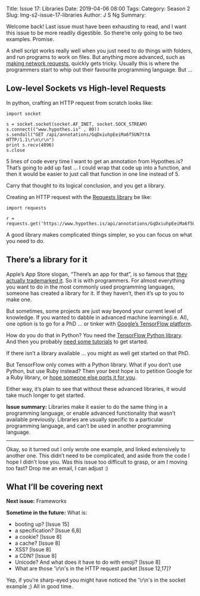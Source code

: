 Title: Issue 17: Libraries
Date: 2019-04-06 08:00
Tags: 
Category: Season 2
Slug: lmg-s2-issue-17-libraries
Author: J S Ng
Summary: 

Welcome back! Last issue must have been exhausting to read, and I want this issue to be more readily digestible. So there’re only going to be two examples. Promise.

A shell script works really well when you just need to do things with folders, and run programs to work on files. But anything more advanced, such as [making network requests](https://buttondown.email/laymansguide/archive/a6941efd-86bf-4fd8-92c9-009fe14a8c2a), quickly gets tricky. Usually this is where the programmers start to whip out their favourite programming language. But …

## Low-level Sockets vs High-level Requests

In python, crafting an HTTP request from scratch looks like:

```
import socket

s = socket.socket(socket.AF_INET, socket.SOCK_STREAM)                 
s.connect(("www.hypothes.is" , 80))
s.sendall("GET /api/annotations/GqDxiuhpEeiMa6f5UN7ttA HTTP/1.1\r\n\r\n")
print s.recv(4096)
s.close
```

5 lines of code every time I want to get an annotation from Hypothes.is? That’s going to add up fast … I could wrap that code up into a function, and then it would be easier to just call that function in one line instead of 5.

Carry that thought to its logical conclusion, and you get a library.

Creating an HTTP request with the [Requests library](http://docs.python-requests.org/en/master/) be like:

```
import requests

r = requests.get('https://www.hypothes.is/api/annotations/GqDxiuhpEeiMa6f5UN7ttA')
```

A good library makes complicated things simpler, so you can focus on what you need to do.

## There’s a library for it

Apple’s App Store slogan, “There’s an app for that”, is so famous that [they actually trademarked it](https://trademark.trademarkia.com/theres-an-app-for-that-77980556.html). So it is with programmers. For almost everything you want to do in the most commonly used programming languages, someone has created a library for it. If they haven’t, then it’s up to you to make one.

But sometimes, some projects are just way beyond your current level of knowledge. If you wanted to dabble in advanced machine learning(i.e. AI), one option is to go for a PhD … or tinker with [Google’s TensorFlow platform](https://www.tensorflow.org/).

How do you do that in Python? You need the [TensorFlow Python library](https://www.tensorflow.org/install). And then you probably [need some tutorials](https://www.tensorflow.org/tutorials) to get started.

If there isn’t a library available … you might as well get started on that PhD.

But TensorFlow only comes with a Python library. What if you don’t use Python, but use Ruby instead? Then your best hope is to petition Google for a Ruby library, or [hope someone else ports it for you](https://medium.com/@Arafat./introducing-tensorflow-ruby-api-e77a477ff16e).

Either way, it’s plain to see that without these advanced libraries, it would take much longer to get started.

**Issue summary:** Libraries make it easier to do the same thing in a programming language, or enable advanced functionality that wasn’t available previously. Libraries are usually specific to a particular programming language, and can’t be used in another programming language.

-----

Okay, so it turned out I only wrote one example, and linked extensively to another one. This didn’t need to be complicated, and aside from the code I hope I didn’t lose you. Was this issue too difficult to grasp, or am I moving too fast? Drop me an email, I can adjust :)

## What I’ll be covering next

**Next issue:** Frameworks

**Sometime in the future:** What is:

- booting up? [Issue 15]
- a specification? [Issue 6,8]
- a cookie? [Issue 8]
- a cache? [Issue 8]
- XSS? [Issue 8]
- a CDN? [Issue 8]
- Unicode? And what does it have to do with emoji? [Issue 8]
- What are those '\r\n's in the HTTP request packet [Issue 12,17]?

Yep, if you’re sharp-eyed you might have noticed the '\r\n's in the socket example ;) All in good time.
